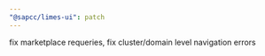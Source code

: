```yaml
---
"@sapcc/limes-ui": patch
---
```


fix marketplace requeries, fix cluster/domain level navigation errors
